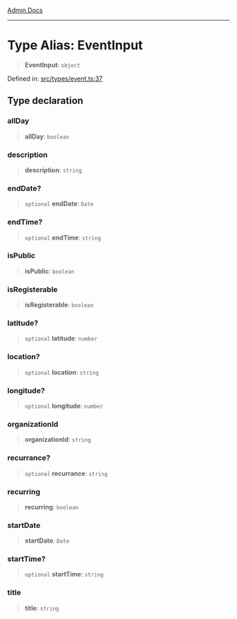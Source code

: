 [Admin Docs](/)

***

# Type Alias: EventInput

> **EventInput**: `object`

Defined in: [src/types/event.ts:37](https://github.com/PalisadoesFoundation/talawa-admin/blob/main/src/types/event.ts#L37)

## Type declaration

### allDay

> **allDay**: `boolean`

### description

> **description**: `string`

### endDate?

> `optional` **endDate**: `Date`

### endTime?

> `optional` **endTime**: `string`

### isPublic

> **isPublic**: `boolean`

### isRegisterable

> **isRegisterable**: `boolean`

### latitude?

> `optional` **latitude**: `number`

### location?

> `optional` **location**: `string`

### longitude?

> `optional` **longitude**: `number`

### organizationId

> **organizationId**: `string`

### recurrance?

> `optional` **recurrance**: `string`

### recurring

> **recurring**: `boolean`

### startDate

> **startDate**: `Date`

### startTime?

> `optional` **startTime**: `string`

### title

> **title**: `string`
